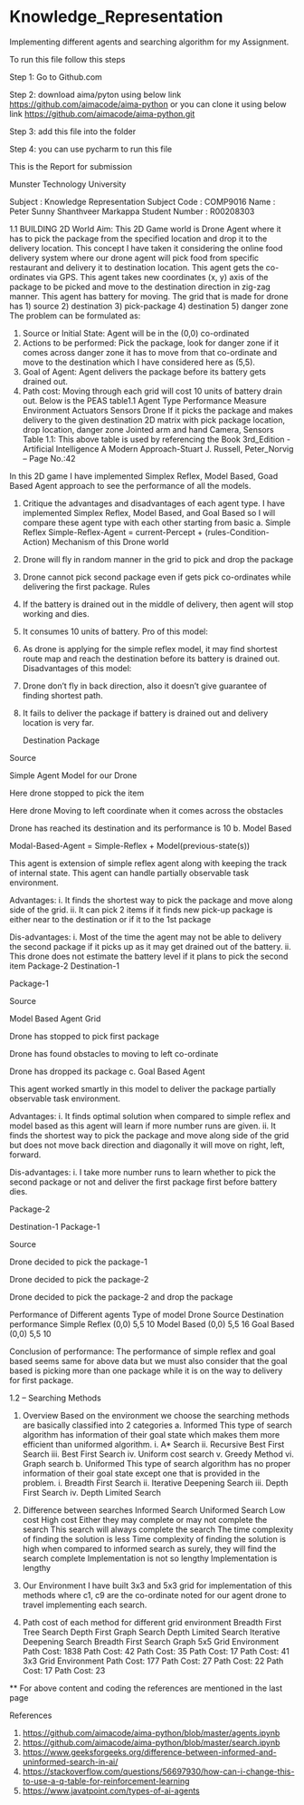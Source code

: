 # Knowledge_Representation
Implementing different agents and searching algorithm for my Assignment.

To run this file follow this steps

Step 1: Go to Github.com

Step 2: download aima/pyton using below link
        https://github.com/aimacode/aima-python
        or you can clone it using below link
        https://github.com/aimacode/aima-python.git

Step 3: add this file into the folder

Step 4: you can use pycharm to run this file

This is the Report for submission

Munster Technology University

Subject	:	Knowledge Representation
Subject Code	:	COMP9016
Name	:	Peter Sunny Shanthveer Markappa
Student Number	:	R00208303


1.1 BUILDING 2D World
Aim:
This 2D Game world is Drone Agent where it has to pick the package from the specified location and drop it to the delivery location.
This concept I have taken it considering the online food delivery system where our drone agent will pick food from specific restaurant and delivery it to destination location.  This agent gets the co-ordinates via GPS. This agent takes new coordinates (x, y) axis of the package to be picked and move to the destination direction in zig-zag manner. This agent has battery for moving.
The grid that is made for drone has 1) source 2) destination 3) pick-package 4) destination 5) danger zone
The problem can be formulated as:
1.	Source or Initial State: Agent will be in the (0,0) co-ordinated
2.	Actions to be performed: Pick the package, look for danger zone if it comes across danger zone it has to move from that co-ordinate and move to the destination which I have considered here as (5,5).
3.	Goal of Agent: Agent delivers the package before its battery gets drained out.
4.	Path cost: Moving through each grid will cost 10 units of battery drain out.
Below is the PEAS table1.1 
Agent Type	Performance Measure	Environment	Actuators	Sensors
Drone	If it picks the package and makes delivery to the given destination	2D matrix with
pick package location, drop location, danger zone	Jointed arm and hand	Camera, Sensors
Table 1.1: This above table is used by referencing the Book 3rd_Edition - Artificial Intelligence A Modern Approach-Stuart J. Russell, Peter_Norvig – Page No.:42


 In this 2D game I have implemented Simplex Reflex, Model Based, Goad Based Agent approach to see the performance of all the models.

1.	Critique the advantages and disadvantages of each agent type.
I have implemented Simplex Reflex, Model Based, and Goal Based so I will compare these agent type with each other starting from basic
a.	Simple Reflex
Simple-Reflex-Agent = current-Percept + (rules-Condition-Action)
Mechanism of this Drone world
1.	Drone will fly in random manner in the grid to pick and drop the package
2.	Drone cannot pick second package even if gets pick co-ordinates while delivering the first package.
Rules
1.	If the battery is drained out in the middle of delivery, then agent will stop working and dies.
2.	It consumes 10 units of battery.
Pro of this model:
1.	As drone is applying for the simple reflex model, it may find shortest route map and reach the destination before its battery is drained out.
Disadvantages of this model:
1.	Drone don’t fly in back direction, also it doesn’t give guarantee of finding shortest path.
2.	It fails to deliver the package if battery is drained out and delivery location is very far. 

		
	Destination 
	Package 
	 	
	
		
				
Source 	
		
Simple Agent Model for our Drone

 
Here drone stopped to pick the item

 
Here drone Moving to left coordinate when it comes across the obstacles

 
Drone has reached its destination and its performance is 10
b.	Model Based

Modal-Based-Agent = Simple-Reflex + Model(previous-state(s))

This agent is extension of simple reflex agent along with keeping the track of internal state. This agent can handle partially observable task environment.

Advantages: 
i.	It finds the shortest way to pick the package and move along side of the grid.
ii.	It can pick 2 items if it finds new pick-up package is either near to the destination or if it to the 1st package

Dis-advantages:
i.	Most of the time the agent may not be able to delivery the second package if it picks up as it may get drained out of the battery.
ii.	This drone does not estimate the battery level if it plans to pick the second item
  Package-2	
		Destination-1 

Package-1 			
	
		
				
Source 
			
Model Based Agent Grid
 
Drone has stopped to pick first package
 
Drone has found obstacles to moving to left co-ordinate
 
Drone has dropped its package
c.	Goal Based Agent

This agent worked smartly in this model to deliver the package partially observable task environment.

Advantages: 
i.	It finds optimal solution when compared to simple reflex and model based as this agent will learn if more number runs are given.
ii.	It finds the shortest way to pick the package and move along side of the grid but does not move back direction and diagonally it will move on right, left, forward.

Dis-advantages:
i.	I take more number runs to learn whether to pick the second package or not and deliver the first package first before battery dies.

  Package-2	
	
Destination-1 
	Package-1 			
	
		
				
Source 
			





 
Drone decided to pick the package-1
 
Drone decided to pick the package-2

 
Drone decided to pick the package-2 and drop the package

Performance of Different agents
Type of model	Drone Source	Destination	performance
Simple Reflex	(0,0)	5,5	10
Model Based	(0,0)	5,5	16
Goal Based	(0,0)	5,5	10

Conclusion of performance:
The performance of simple reflex and goal based seems same for above data but we must also consider that the goal based is picking more than one package while it is on the way to delivery for first package.


1.2 – Searching Methods
1.	Overview
Based on the environment we choose the searching methods are basically classified into 2 categories
a.	Informed
This type of search algorithm has information of their goal state which makes them more efficient than uniformed algorithm.
i.	A* Search
ii.	Recursive Best First Search
iii.	Best First Search
iv.	Uniform cost search
v.	Greedy Method
vi.	Graph search
b.	Uniformed
This type of search algorithm has no proper information of their goal state except one that is provided in the problem.
i.	Breadth First Search
ii.	Iterative Deepening Search
iii.	Depth First Search
iv.	Depth Limited Search

2.	Difference between searches
Informed Search	Uniformed Search
Low cost	High cost
Either they may complete or may not complete the search	This search will always complete the search
The time complexity of finding the solution is less	Time complexity of finding the solution is high when compared to informed search as surely, they will find the search complete
Implementation is not so lengthy	Implementation is lengthy
		
3.	Our Environment
I have built 3x3 and 5x3 grid for implementation of this methods where c1, c9 are the co-ordinate noted for our agent drone to travel implementing each search.

4.	Path cost of each method for different grid environment
	Breadth First Tree Search	Depth First Graph Search	Depth Limited Search	Iterative Deepening Search	Breadth First Search Graph
5x5 Grid Environment	Path Cost:  1838	Path Cost:  42	Path Cost:  35	Path Cost:  17	Path Cost:  41
3x3 Grid Environment	Path Cost:  177	Path Cost:  27	Path Cost:  22	Path Cost:  17	Path Cost:  23


** For above content and coding the references are mentioned in the last page



References
1.	https://github.com/aimacode/aima-python/blob/master/agents.ipynb
2.	https://github.com/aimacode/aima-python/blob/master/search.ipynb
3.	https://www.geeksforgeeks.org/difference-between-informed-and-uninformed-search-in-ai/
4.	https://stackoverflow.com/questions/56697930/how-can-i-change-this-to-use-a-q-table-for-reinforcement-learning
5.	https://www.javatpoint.com/types-of-ai-agents





